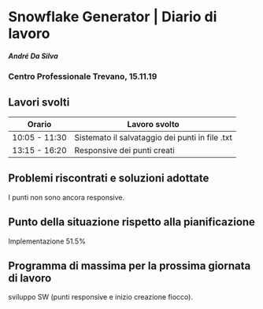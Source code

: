 # Snowflake Generator | Diario di lavoro
##### André Da Silva
### Centro Professionale Trevano, 15.11.19

## Lavori svolti


|Orario        |Lavoro svolto                           |
|--------------|----------------------------------------|
|10:05 - 11:30 |Sistemato il salvataggio dei punti in file .txt |
|13:15 - 16:20 |Responsive dei punti creati |

##  Problemi riscontrati e soluzioni adottate
I punti non sono ancora responsive.

##  Punto della situazione rispetto alla pianificazione
Implementazione 51.5%

## Programma di massima per la prossima giornata di lavoro
sviluppo SW (punti responsive e inizio creazione fiocco).
